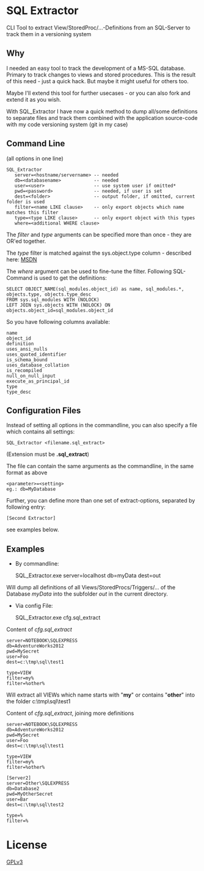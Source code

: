 SQL Extractor
=============

CLI Tool to extract View/StoredProc/...-Definitions from an SQL-Server to track them in a versioning system

## Why

I needed an easy tool to track the development of a MS-SQL database. Primary to track changes to views and stored procedures. 
This is the result of this need - just a quick hack. But maybe it might useful for others too.

Maybe I'll extend this tool for further usecases - or you can also fork and extend it as you wish.

With SQL_Extractor I have now a quick method to dump all/some definitions to separate files and track them combined with the application source-code with my code versioning system (git in my case)

## Command Line
(all options in one line)

    SQL_Extractor 
       server=<hostname/servername> -- needed
       db=<databasename>            -- needed
       user=<user>                  -- use system user if omitted*
       pwd=<password>               -- needed, if user is set
       dest=<folder>                -- output folder, if omitted, current folder is used
       filter=<name LIKE clause>    -- only export objects which name matches this filter
       type=<type LIKE clause>      -- only export object with this types
       where=<additional WHERE clause>

The *filter* and *type* arguments can be specified more than once - they are OR'ed together.

The *type* filter is matched against the sys.object.type column - described here: [MSDN](http://msdn.microsoft.com/en-us/library/ms190324.aspx)

The *where* argument can be used to fine-tune the filter. Following SQL-Command is used to get the definitions:
 
    SELECT OBJECT_NAME(sql_modules.object_id) as name, sql_modules.*, objects.type, objects.type_desc 
    FROM sys.sql_modules WITH (NOLOCK) 
    LEFT JOIN sys.objects WITH (NOLOCK) ON objects.object_id=sql_modules.object_id 

So you have following columns available:

	name
	object_id	
	definition	
	uses_ansi_nulls	
	uses_quoted_identifier	
	is_schema_bound	
	uses_database_collation	
	is_recompiled	
	null_on_null_input	
	execute_as_principal_id	
	type	
	type_desc


## Configuration Files
Instead of setting all options in the commandline, you can also specify a file which contains all settings:
    
    SQL_Extractor <filename.sql_extract>

(Extension must be **.sql_extract**)

The file can contain the same arguments as the commandline, in the same format as above

    <parameter>=<setting>
    eg.: db=MyDatabase

Further, you can define more than one set of extract-options, separated by following entry: 

    [Second Extractor]
    
see examples below.

## Examples

* By commandline:

    SQL_Extractor.exe server=localhost db=myData dest=out


Will dump all definitions of all Views/StoredProcs/Triggers/... of the Database *myData* into the subfolder *out* in the current directory.

* Via config File:

    SQL_Extractor.exe cfg.sql_extract


Content of *cfg.sql_extract*

    server=NOTEBOOK\SQLEXPRESS
    db=AdventureWorks2012
    pwd=MySecret
    user=Foo
    dest=c:\tmp\sql\test1

    type=VIEW
    filter=my%
    filter=%other%

Will extract all VIEWs which name starts with "**my**" or contains "**other**" into the folder c:\tmp\sql\test1

Content of *cfg.sql_extract*, joining more definitions

    server=NOTEBOOK\SQLEXPRESS
    db=AdventureWorks2012
    pwd=MySecret
    user=Foo
    dest=c:\tmp\sql\test1

    type=VIEW
    filter=my%
    filter=%other%

    [Server2]
    server=Other\SQLEXPRESS
    db=Database2
    pwd=MyOtherSecret
    user=Bar
    dest=c:\tmp\sql\test2

    type=%
    filter=%


License
=======

[GPLv3](http://www.gnu.org/licenses/gpl-3.0.en.html)